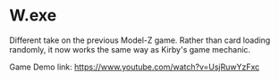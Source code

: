 # W.exe
 Different take on the previous Model-Z game. Rather than card loading randomly, it now works the same way as Kirby's game mechanic.

Game Demo link: https://www.youtube.com/watch?v=UsjRuwYzFxc
